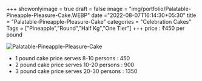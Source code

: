 +++
showonlyimage = true
draft = false
image = "img/portfolio/Palatable-Pineapple-Pleasure-Cake.WEBP"
date ="2022-08-07T16:14:30+05:30"
title = "Palatable-Pineapple-Pleasure-Cake"
categories = "Celebration Cakes"
Tags = ["Pineapple","Round","Half Kg","One Tier"]
+++
price : ₹450 per pound
<!--more-->
![Palatable-Pineapple-Pleasure-Cake](/img/portfolio/Palatable-Pineapple-Pleasure-Cake.WEBP)
* 1 pound cake price serves 8-10 persons : 450
* 2 pound cake price serves 10-20 persons : 900
* 3 pound cake price serves 20-30 persons : 1350

